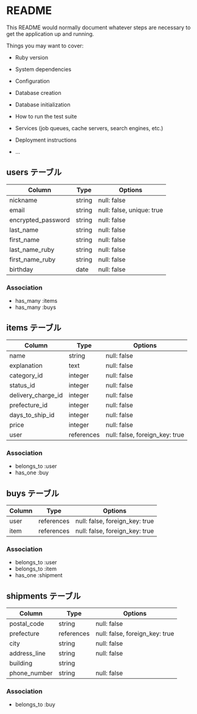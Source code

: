 # README

This README would normally document whatever steps are necessary to get the
application up and running.

Things you may want to cover:

* Ruby version

* System dependencies

* Configuration

* Database creation

* Database initialization

* How to run the test suite

* Services (job queues, cache servers, search engines, etc.)

* Deployment instructions

* ...

## users テーブル
| Column             | Type   | Options                   |
| ------------------ | ------ | ------------------------- |
| nickname           | string | null: false               |
| email              | string | null: false, unique: true |
| encrypted_password | string | null: false               |
| last_name          | string | null: false               |
| first_name         | string | null: false               |
| last_name_ruby     | string | null: false               |
| first_name_ruby    | string | null: false               |
| birthday           | date   | null: false               |
### Association
- has_many :items
- has_many :buys

## items テーブル
| Column             | Type       | Options                        |
| ------------------ | ---------- | ------------------------------ |
| name               | string     | null: false                    |
| explanation        | text       | null: false                    |
| category_id        | integer    | null: false                    |
| status_id          | integer    | null: false                    |
| delivery_charge_id | integer    | null: false                    |
| prefecture_id      | integer    | null: false                    |
| days_to_ship_id    | integer    | null: false                    |
| price              | integer    | null: false                    |
| user               | references | null: false, foreign_key: true |
### Association
- belongs_to :user
- has_one :buy

## buys テーブル
| Column             | Type       | Options                        |
| ------------------ | ---------- | ------------------------------ |
| user               | references | null: false, foreign_key: true |
| item               | references | null: false, foreign_key: true |
### Association
- belongs_to :user
- belongs_to :item
- has_one :shipment

## shipments テーブル
| Column             | Type       | Options                        |
| ------------------ | ---------- | ------------------------------ |
| postal_code        | string     | null: false                    |
| prefecture         | references | null: false, foreign_key: true |
| city               | string     | null: false                    |
| address_line       | string     | null: false                    |
| building           | string     |                                |
| phone_number       | string     | null: false                    |
### Association
- belongs_to :buy